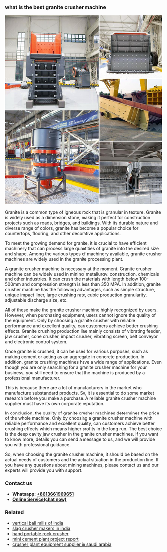 <h3>what is the best granite crusher machine</h3><img src='1704951377.jpg' alt=''><p>Granite is a common type of igneous rock that is granular in texture. Granite is widely used as a dimension stone, making it perfect for construction projects such as roads, bridges, and buildings. With its durable nature and diverse range of colors, granite has become a popular choice for countertops, flooring, and other decorative applications.</p><p>To meet the growing demand for granite, it is crucial to have efficient machinery that can process large quantities of granite into the desired size and shape. Among the various types of machinery available, granite crusher machines are widely used in the granite processing plant.</p><p>A granite crusher machine is necessary at the moment. Granite crusher machine can be widely used in mining, metallurgy, construction, chemicals and other industries. It can crush the materials with length below 100-500mm and compression strength is less than 350 MPA. In addition, granite crusher machine has the following advantages, such as simple structure, unique impact liner, large crushing rate, cubic production granularity, adjustable discharge size, etc.</p><p>All of these make the granite crusher machine highly recognized by users. However, when purchasing equipment, users cannot ignore the quality of the equipment. Only by choosing a granite crusher with reliable performance and excellent quality, can customers achieve better crushing effects. Granite crushing production line mainly consists of vibrating feeder, jaw crusher, cone crusher, impact crusher, vibrating screen, belt conveyor and electronic control system.</p><p>Once granite is crushed, it can be used for various purposes, such as making cement or acting as an aggregate in concrete production. In addition, granite crushing machines have a wide range of applications. Even though you are only searching for a granite crusher machine for your business, you still need to ensure that the machine is produced by a professional manufacturer.</p><p>This is because there are a lot of manufacturers in the market who manufacture substandard products. So, it is essential to do some market research before you make a purchase. A reliable granite crusher machine supplier must have its own corporate reputation.</p><p>In conclusion, the quality of granite crusher machines determines the price of the whole machine. Only by choosing a granite crusher machine with reliable performance and excellent quality, can customers achieve better crushing effects which means higher profits in the long run. The best choice is the deep cavity jaw crusher in the granite crusher machines. If you want to know more, details you can send a message to us, and we will provide you with professional guidance.</p><p>So, when choosing the granite crusher machine, it should be based on the actual needs of customers and the actual situation in the production line. If you have any questions about mining machines, please contact us and our experts will provide you with support.</p><h3>Contact us</h3><ul><li><strong>Whatsapp:&nbsp;<a href="https://wa.me/8613661969651">+8613661969651</a></strong></li><li><a href="https://swt.shibang-china.com/?git&amp;zhl&amp;what is the best granite crusher machine"><strong>Online Service(chat now)</strong></a></li></ul><h3>Related</h3><ul><li><a href='vertical ball mills of india.md'>vertical ball mills of india</a></li><li><a href='slag crusher makers in india.md'>slag crusher makers in india</a></li><li><a href='hand portable rock crusher.md'>hand portable rock crusher</a></li><li><a href='mini cement plant project report.md'>mini cement plant project report</a></li><li><a href='crusher plant equipment supplier in saudi arabia.md'>crusher plant equipment supplier in saudi arabia</a></li></ul>
